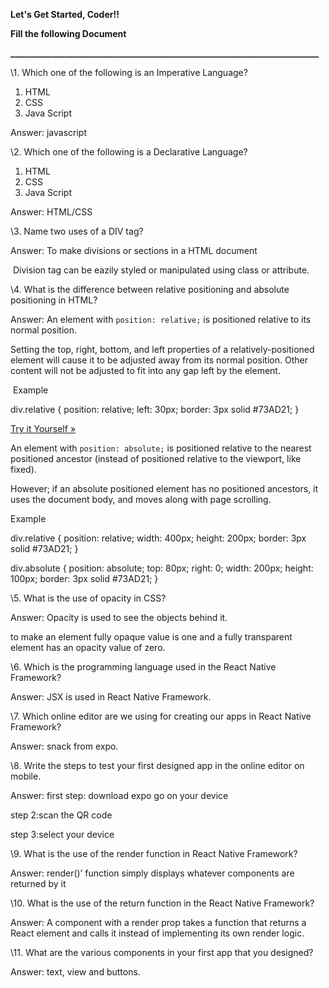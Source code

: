 **Let's Get Started, Coder!!**

**Fill the following Document**

**__________________________________________________________________________**

 

\1. Which one of the following is an Imperative Language?

 

1. HTML
2. CSS
3. Java Script

 

Answer:     javascript 

 

 

\2. Which one of the following is a Declarative Language?

 

1. HTML
2. CSS
3. Java Script

 

Answer: HTML/CSS

 

 

\3. Name two uses of a DIV tag?

 

Answer: To make divisions or sections in a HTML document

​			  Division tag can be eazily styled or manipulated using class or attribute.



\4. What is the difference between relative positioning and absolute positioning in HTML?

 

Answer: An element with `position: relative;` is positioned relative to its normal position.

Setting the top, right, bottom, and left properties of a relatively-positioned element will cause it to be adjusted away from its normal position. Other content will not be adjusted to fit into any gap left by the element.

​	Example

div.relative {
 position: relative;
 left: 30px;
 border: 3px solid #73AD21;
}

[Try it Yourself »](https://www.w3schools.com/css/tryit.asp?filename=trycss_position_relative)



An element with `position: absolute;` is positioned relative to the nearest positioned ancestor (instead of positioned relative to the viewport, like fixed).

However; if an absolute positioned element has no positioned ancestors, it uses the document body, and moves along with page scrolling.

 Example

div.relative {
 position: relative;
 width: 400px;
 height: 200px;
 border: 3px solid #73AD21;
}

div.absolute {
 position: absolute;
 top: 80px;
 right: 0;
 width: 200px;
 height: 100px;
 border: 3px solid #73AD21;
}

 

 

 

\5. What is the use of opacity in CSS?

 

Answer: Opacity is used to see the objects behind it.

to make an element fully opaque value is one and a fully transparent element has an opacity value of zero.

 

 

 

 

 

\6. Which is the programming language used in the React Native Framework?

 

Answer: JSX is used in React Native Framework.

 

 

 

\7. Which online editor are we using for creating our apps in React Native Framework?

 

Answer: snack from expo.

 

 

 

 

 

\8. Write the steps to test your first designed app in the online editor on mobile.

 

Answer: first step: download expo go on your device

step 2:scan the QR code

step 3:select your device

 

\9. What is the use of the render function in React Native Framework?

 

Answer: render()’ function simply displays whatever components are returned by it

 

\10. What is the use of the return function in the React Native Framework?

 

Answer: A component with a render prop takes a function that returns a React element and calls it instead of implementing its own render logic.

 

\11. What are the various components in your first app that you designed?

 

Answer: text, view and buttons.

 

 

 
